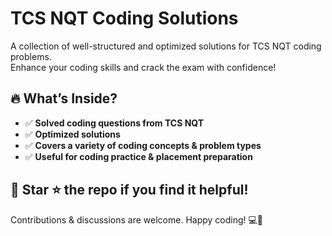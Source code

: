 # TCS NQT Coding Solutions

A collection of well-structured and optimized solutions for TCS NQT coding problems.  
Enhance your coding skills and crack the exam with confidence!  

## 🔥 What’s Inside?

- ✅ **Solved coding questions from TCS NQT**  
- ✅ **Optimized solutions**  
- ✅ **Covers a variety of coding concepts & problem types**  
- ✅ **Useful for coding practice & placement preparation**  

## 📌 Star ⭐ the repo if you find it helpful!  
Contributions & discussions are welcome. Happy coding! 💻🚀
